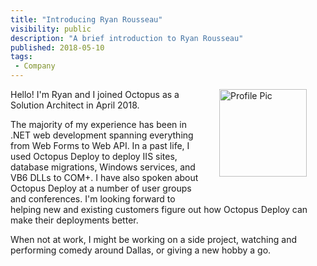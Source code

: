 ```yaml
---
title: "Introducing Ryan Rousseau"
visibility: public
description: "A brief introduction to Ryan Rousseau"
published: 2018-05-10
tags:
 - Company
---
```

<div style="float: right; margin: 30px; margin-top: 0">
<img alt="Profile Pic" src="https://i.octopus.com/site/team/avatar-ryan-140.jpg" height="140" width="140" />
</div>

Hello! I'm Ryan and I joined Octopus as a Solution Architect in April 2018.

The majority of my experience has been in .NET web development spanning everything from Web Forms to Web API. In a past life, I used Octopus Deploy to deploy IIS sites, database migrations, Windows services, and VB6 DLLs to COM+. I have also spoken about Octopus Deploy at a number of user groups and conferences. I'm looking forward to helping new and existing customers figure out how Octopus Deploy can make their deployments better.

When not at work, I might be working on a side project, watching and performing comedy around Dallas, or giving a new hobby a go.